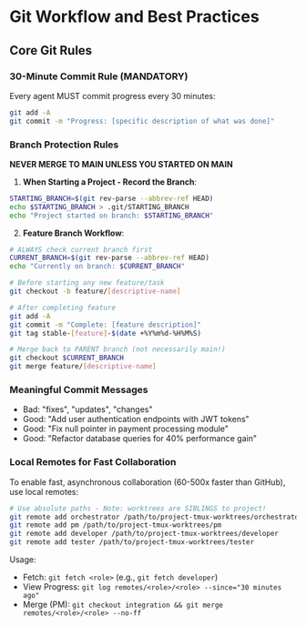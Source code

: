 # Git Workflow and Best Practices

## Core Git Rules

### 30-Minute Commit Rule (MANDATORY)
Every agent MUST commit progress every 30 minutes:
```bash
git add -A
git commit -m "Progress: [specific description of what was done]"
```

### Branch Protection Rules
**NEVER MERGE TO MAIN UNLESS YOU STARTED ON MAIN**

1. **When Starting a Project - Record the Branch**:
```bash
STARTING_BRANCH=$(git rev-parse --abbrev-ref HEAD)
echo $STARTING_BRANCH > .git/STARTING_BRANCH
echo "Project started on branch: $STARTING_BRANCH"
```

2. **Feature Branch Workflow**:
```bash
# ALWAYS check current branch first
CURRENT_BRANCH=$(git rev-parse --abbrev-ref HEAD)
echo "Currently on branch: $CURRENT_BRANCH"

# Before starting any new feature/task
git checkout -b feature/[descriptive-name]

# After completing feature
git add -A
git commit -m "Complete: [feature description]"
git tag stable-[feature]-$(date +%Y%m%d-%H%M%S)

# Merge back to PARENT branch (not necessarily main!)
git checkout $CURRENT_BRANCH
git merge feature/[descriptive-name]
```

### Meaningful Commit Messages
- Bad: "fixes", "updates", "changes"
- Good: "Add user authentication endpoints with JWT tokens"
- Good: "Fix null pointer in payment processing module"
- Good: "Refactor database queries for 40% performance gain"

### Local Remotes for Fast Collaboration
To enable fast, asynchronous collaboration (60-500x faster than GitHub), use local remotes:

```bash
# Use absolute paths - Note: worktrees are SIBLINGS to project!
git remote add orchestrator /path/to/project-tmux-worktrees/orchestrator
git remote add pm /path/to/project-tmux-worktrees/pm
git remote add developer /path/to/project-tmux-worktrees/developer
git remote add tester /path/to/project-tmux-worktrees/tester
```

Usage:
- Fetch: `git fetch <role>` (e.g., `git fetch developer`)
- View Progress: `git log remotes/<role>/<role> --since="30 minutes ago"`
- Merge (PM): `git checkout integration && git merge remotes/<role>/<role> --no-ff`

